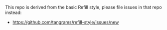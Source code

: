 This repo is derived from the basic Refill style, please file issues in that repo instead:

- https://github.com/tangrams/refill-style/issues/new